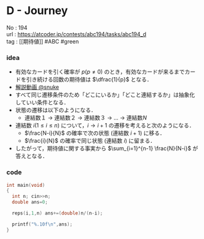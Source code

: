 # D - Journey

No	: 194  
url	: https://atcoder.jp/contests/abc194/tasks/abc194_d  
tag	: [[期待値]]  #ABC #green

### idea
- 有効なカードを引く確率が $p(p \neq 0)$ のとき，有効なカードが来るまでカードを引き続ける回数の期待値は $\dfrac{1}{p}$ となる．
- [解説動画 @snuke](https://www.youtube.com/watch?v=avazOGG7OfY&t=3265s)
- すべて同じ遷移条件のため「どこにいるか」「どこと連結するか」は抽象化していい条件となる．
- 状態の遷移は以下のようになる．
	- 連結数１ -> 連結数２ -> 連結数３ -> ... -> 連結数$N$
- 連結数 $i(1\le i\le n)$ について，$i \rightarrow i+1$ の遷移を考えると次のようになる．
	- $\frac{N-i}{N}$ の確率で次の状態 (連結数 $i+1$) に移る．
	- $\frac{i}{N}$ の確率で同じ状態 (連結数 $i$) に留まる． 
- したがって，期待値に関する事実から $\sum_{i=1}^{n-1} \frac{N}{N-i}$ が答えとなる．

### code
```cpp
int	main(void)
{
  int n; cin>>n;
  double ans=0;

  reps(i,1,n) ans+=(double)n/(n-i);

  printf("%.10f\n",ans);
}
```
